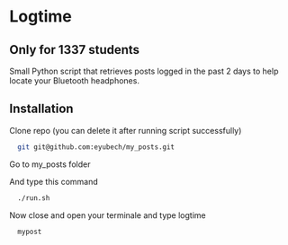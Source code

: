 # Logtime

## Only for 1337 students

Small Python script that retrieves posts logged in the past 2 days to help locate your Bluetooth headphones.

## Installation

Clone repo (you can delete it after running script successfully)

```bash
  git git@github.com:eyubech/my_posts.git
```

Go to my_posts folder

And type this command


```bash
  ./run.sh
```
Now close and open your terminale and type logtime

```bash
  mypost
```
